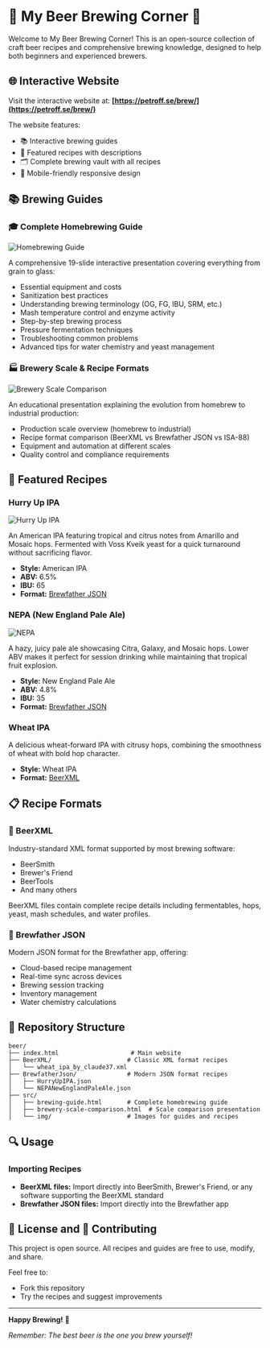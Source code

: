# 🍺 My Beer Brewing Corner 🍻

Welcome to My Beer Brewing Corner! This is an open-source collection of craft beer recipes and comprehensive brewing knowledge, designed to help both beginners and experienced brewers.

## 🌐 Interactive Website

Visit the interactive website at: **[https://petroff.se/brew/](https://petroff.se/brew/)**

The website features:
- 📚 Interactive brewing guides
- 🍺 Featured recipes with descriptions
- 🗂️ Complete brewing vault with all recipes
- 📱 Mobile-friendly responsive design

## 📚 Brewing Guides

### 🎓 Complete Homebrewing Guide
![Homebrewing Guide](https://github.com/art-defcon/beer/blob/main/src/img/homebrewing_guide.png?raw=true)

A comprehensive 19-slide interactive presentation covering everything from grain to glass:
- Essential equipment and costs
- Sanitization best practices
- Understanding brewing terminology (OG, FG, IBU, SRM, etc.)
- Mash temperature control and enzyme activity
- Step-by-step brewing process
- Pressure fermentation techniques
- Troubleshooting common problems
- Advanced tips for water chemistry and yeast management


### 🏭 Brewery Scale & Recipe Formats
![Brewery Scale Comparison](https://github.com/art-defcon/beer/blob/main/src/img/brewery_scale.png?raw=true)

An educational presentation explaining the evolution from homebrew to industrial production:
- Production scale overview (homebrew to industrial)
- Recipe format comparison (BeerXML vs Brewfather JSON vs ISA-88)
- Equipment and automation at different scales
- Quality control and compliance requirements

## 🍻 Featured Recipes

### Hurry Up IPA
![Hurry Up IPA](https://github.com/art-defcon/beer/blob/main/src/img/ipa_beer_glass_tapped_foamy_cloudy.jpeg?raw=true)

An American IPA featuring tropical and citrus notes from Amarillo and Mosaic hops. Fermented with Voss Kveik yeast for a quick turnaround without sacrificing flavor.
- **Style:** American IPA
- **ABV:** 6.5%
- **IBU:** 65
- **Format:** [Brewfather JSON](BrewfatherJson/HurryUpIPA.json)

### NEPA (New England Pale Ale)
![NEPA](https://github.com/art-defcon/beer/blob/main/src/img/nepa_glass_beer_foamy.jpeg?raw=true)

A hazy, juicy pale ale showcasing Citra, Galaxy, and Mosaic hops. Lower ABV makes it perfect for session drinking while maintaining that tropical fruit explosion.
- **Style:** New England Pale Ale
- **ABV:** 4.8%
- **IBU:** 35
- **Format:** [Brewfather JSON](BrewfatherJson/NEPANewEnglandPaleAle.json)

### Wheat IPA
A delicious wheat-forward IPA with citrusy hops, combining the smoothness of wheat with bold hop character.
- **Style:** Wheat IPA
- **Format:** [BeerXML](BeerXML/wheat_ipa_by_claude37.xml)

## 📋 Recipe Formats

### 🌾 BeerXML
Industry-standard XML format supported by most brewing software:
- BeerSmith
- Brewer's Friend
- BeerTools
- And many others

BeerXML files contain complete recipe details including fermentables, hops, yeast, mash schedules, and water profiles.

### 🧪 Brewfather JSON
Modern JSON format for the Brewfather app, offering:
- Cloud-based recipe management
- Real-time sync across devices
- Brewing session tracking
- Inventory management
- Water chemistry calculations

## 📂 Repository Structure

```
beer/
├── index.html                    # Main website
├── BeerXML/                     # Classic XML format recipes
│   └── wheat_ipa_by_claude37.xml
├── BrewfatherJson/              # Modern JSON format recipes
│   ├── HurryUpIPA.json
│   └── NEPANewEnglandPaleAle.json
├── src/
│   ├── brewing-guide.html       # Complete homebrewing guide
│   ├── brewery-scale-comparison.html  # Scale comparison presentation
│   └── img/                     # Images for guides and recipes
```

## 🔍 Usage

### Importing Recipes
- **BeerXML files:** Import directly into BeerSmith, Brewer's Friend, or any software supporting the BeerXML standard
- **Brewfather JSON files:** Import directly into the Brewfather app

## 📜 License and 🤝 Contributing

This project is open source. All recipes and guides are free to use, modify, and share.

Feel free to:
- Fork this repository
- Try the recipes and suggest improvements

---

**Happy Brewing!** 🍺 

*Remember: The best beer is the one you brew yourself!*
